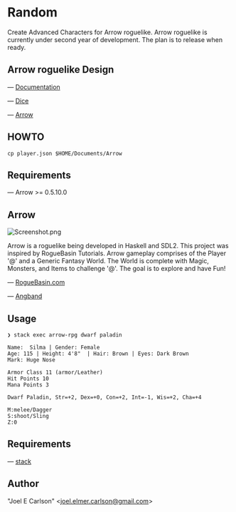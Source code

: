 # Random

Create Advanced Characters for Arrow roguelike. Arrow roguelike is
currently under second year of development. The plan is to release
when ready.

## Arrow roguelike Design
&mdash; [Documentation](docs/README.md)

&mdash; [Dice](src/Game/DiceSet.hs)

&mdash; [Arrow](https://github.com/joelelmercarlson/arrow)

## HOWTO
```cp player.json $HOME/Documents/Arrow```

## Requirements
&mdash; Arrow >= 0.5.10.0

## Arrow
![Screenshot.png](./images/Screenshot.png)

Arrow is a roguelike being developed in Haskell and SDL2. This
project was inspired by RogueBasin Tutorials. Arrow gameplay comprises
of the Player '@' and a Generic Fantasy World. The World is complete
with Magic, Monsters, and Items to challenge '@'. The goal
is to explore and have Fun!

&mdash; [RogueBasin.com](http://www.roguebasin.com/index.php/How_to_Write_a_Roguelike_in_15_Steps)

&mdash; [Angband](https://github.com/angband/angband)

## Usage
```
❯ stack exec arrow-rpg dwarf paladin

Name:  Silma | Gender: Female
Age: 115 | Height: 4'8"  | Hair: Brown | Eyes: Dark Brown
Mark: Huge Nose 

Armor Class 11 (armor/Leather)
Hit Points 10
Mana Points 3

Dwarf Paladin, Str=+2, Dex=+0, Con=+2, Int=-1, Wis=+2, Cha=+4

M:melee/Dagger
S:shoot/Sling
Z:0
```

## Requirements
&mdash; [stack](https://haskellstack.org/)

## Author
"Joel E Carlson" &lt;joel.elmer.carlson@gmail.com&gt;
